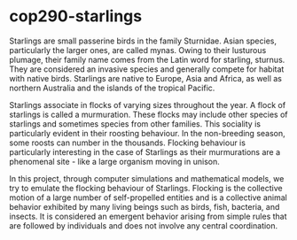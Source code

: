 # cop290-starlings

Starlings are small passerine birds in the family Sturnidae. Asian species, particularly the larger ones, are called mynas. 
Owing to their lusturous plumage, their family name comes from the Latin word for starling, sturnus. They are considered an 
invasive species and generally compete for habitat with native birds. Starlings are native to Europe, Asia and Africa, as well 
as northern Australia and the islands of the tropical Pacific.

Starlings associate in flocks of varying sizes throughout the year. A flock of starlings is called a murmuration. These flocks
may include other species of starlings and sometimes species from other families. This sociality is particularly evident in 
their roosting behaviour. In the non-breeding season, some roosts can number in the thousands. Flocking behaviour is particularly 
interesting in the case of Starlings as their murmurations are a phenomenal site - like a large organism moving in unison.

In this project, through computer simulations and mathematical models, we try to emulate the flocking behaviour of Starlings. 
Flocking is the collective motion of a large number of self-propelled entities and is a collective animal behavior exhibited 
by many living beings such as birds, fish, bacteria, and insects. It is considered an emergent behavior arising from simple rules 
that are followed by individuals and does not involve any central coordination.
